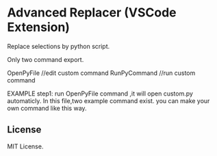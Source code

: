 # Advanced Replacer (VSCode Extension)
Replace selections by python script.

Only two command export.

OpenPyFile    //edit custom command
RunPyCommand  //run custom command

EXAMPLE
step1:
run OpenPyFile command ,it will open custom.py automaticly.
In this file,two example command exist.
you can make your own command like this way.






## License

MIT License.